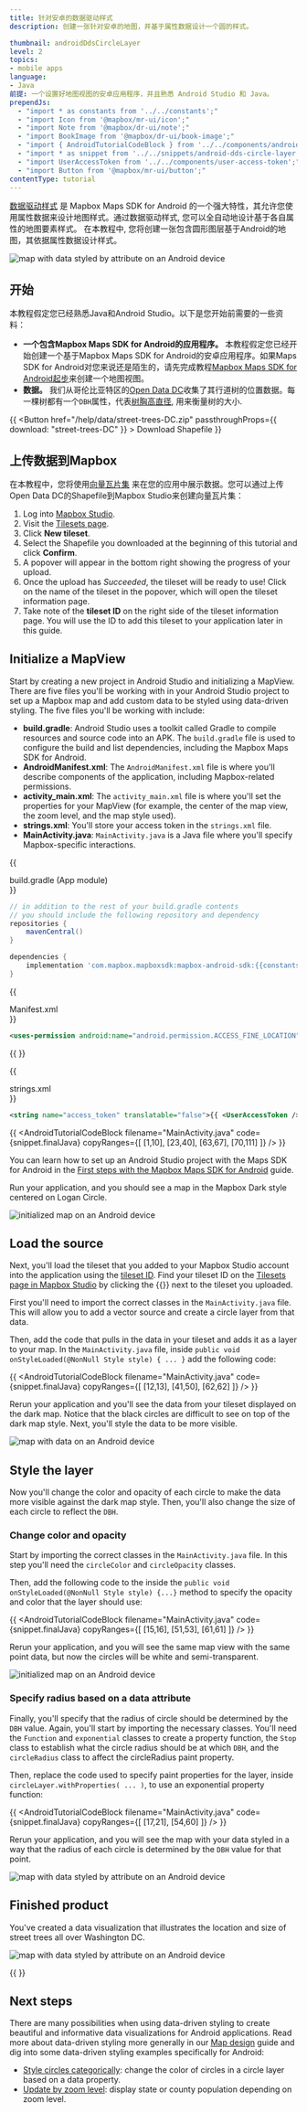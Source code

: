 ```yaml
---
title: 针对安卓的数据驱动样式
description: 创建一张针对安卓的地图，并基于属性数据设计一个圆的样式。

thumbnail: androidDdsCircleLayer
level: 2
topics:
- mobile apps
language:
- Java
前提: 一个设置好地图视图的安卓应用程序，并且熟悉 Android Studio 和 Java。
prependJs:
  - "import * as constants from '../../constants';"
  - "import Icon from '@mapbox/mr-ui/icon';"
  - "import Note from '@mapbox/dr-ui/note';"
  - "import BookImage from '@mapbox/dr-ui/book-image';"
  - "import { AndroidTutorialCodeBlock } from '../../components/android-tutorial-code-block';"
  - "import * as snippet from '../../snippets/android-dds-circle-layer.js'"
  - "import UserAccessToken from '../../components/user-access-token';"
  - "import Button from '@mapbox/mr-ui/button';"
contentType: tutorial
---
```


[数据驱动样式](/help/glossary/data-driven-styling/) 是 Mapbox Maps SDK for Android 的一个强大特性，其允许您使用属性数据来设计地图样式。通过数据驱动样式, 您可以全自动地设计基于各自属性的地图要素样式。 在本教程中, 您将创建一张包含圆形图层基于Android的地图，其依据属性数据设计样式。

<div class='align-center'>
<img src='/help/img/android/android-dds-style-by-attribute.png' alt='map with data styled by attribute on an Android device' class='inline wmax360-mm wmax-full'>
</div>

## 开始

本教程假定您已经熟悉Java和Android Studio。以下是您开始前需要的一些资料：

- **一个包含Mapbox Maps SDK for Android的应用程序。** 本教程假定您已经开始创建一个基于Mapbox Maps SDK for Android的安卓应用程序。如果Maps SDK for Android对您来说还是陌生的，请先完成教程[Mapbox Maps SDK for Android起步](/help/tutorials/first-steps-android-sdk/)来创建一个地图视图。
- **数据。** 我们从哥伦比亚特区的[Open Data DC](http://opendata.dc.gov/)收集了其行道树的位置数据。每一棵树都有一个`DBH`属性，代表[树胸高直径](https://en.wikipedia.org/wiki/Diameter_at_breast_height), 用来衡量树的大小.

{{
<Button href="/help/data/street-trees-DC.zip" passthroughProps={{ download: "street-trees-DC" }} >
    <Icon name='arrow-down' inline={true} /> Download Shapefile
</Button>
}}

## 上传数据到Mapbox

在本教程中，您将使用[向量瓦片集](/help/glossary/tileset) 来在您的应用中展示数据。您可以通过上传Open Data DC的Shapefile到Mapbox Studio来创建向量瓦片集：

1. Log into [Mapbox Studio](https://www.mapbox.com/studio).
1. Visit the [Tilesets page](https://www.mapbox.com/studio/tilesets).
1. Click **New tileset**.
1. Select the Shapefile you downloaded at the beginning of this tutorial and click **Confirm**.
1. A popover will appear in the bottom right showing the progress of your upload.
1. Once the upload has _Succeeded_, the tileset will be ready to use! Click on the name of the tileset in the popover, which will open the tileset information page.
1. Take note of the **tileset ID** on the right side of the tileset information page. You will use the ID to add this tileset to your application later in this guide.

## Initialize a MapView

Start by creating a new project in Android Studio and initializing a MapView. There are five files you'll be working with in your Android Studio project to set up a Mapbox map and add custom data to be styled using data-driven styling. The five files you'll be working with include:

- **build.gradle**: Android Studio uses a toolkit called Gradle to compile resources and source code into an APK. The `build.gradle` file is used to configure the build and list dependencies, including the Mapbox Maps SDK for Android.
- **AndroidManifest.xml**: The `AndroidManifest.xml` file is where you'll describe components of the application, including Mapbox-related permissions.
- **activity_main.xml**: The `activity_main.xml` file is where you'll set the properties for your MapView (for example, the center of the map view, the zoom level, and the map style used).
- **strings.xml**: You'll store your access token in the `strings.xml` file.
- **MainActivity.java**: `MainActivity.java` is a Java file where you'll specify Mapbox-specific interactions.

{{
  <div className="txt-s txt-fancy mb6" style={{ color: "#273d56" }}>build.gradle (App module)</div>
}}

```groovy
// in addition to the rest of your build.gradle contents
// you should include the following repository and dependency
repositories {
    mavenCentral()
}

dependencies {
    implementation 'com.mapbox.mapboxsdk:mapbox-android-sdk:{{constants.VERSION_ANDROID_MAPS}}'
}
```

{{
  <div className="txt-s txt-fancy mb6" style={{ color: "#273d56" }}>Manifest.xml</div>
}}

```xml
<uses-permission android:name="android.permission.ACCESS_FINE_LOCATION" />
```



{{
  <AndroidTutorialCodeBlock
    filename="activity_main.xml"
    code={snippet.finalLayout}
  />
}}

{{
  <div className="txt-s txt-fancy mb6" style={{ color: "#273d56" }}>strings.xml</div>
}}

```xml
<string name="access_token" translatable="false">{{ <UserAccessToken /> }}</string>
```

{{
  <AndroidTutorialCodeBlock
    filename="MainActivity.java"
    code={snippet.finalJava}
    copyRanges={[
      [1,10],
      [23,40],
      [63,67],
      [70,111]
    ]}
  />
}}

You can learn how to set up an Android Studio project with the Maps SDK for Android in the [First steps with the Mapbox Maps SDK for Android](/help/tutorials/first-steps-android-sdk/) guide.

Run your application, and you should see a map in the Mapbox Dark style centered on Logan Circle.

<div class='align-center'>
<img src='/help/img/android/android-dds-initialize-map.png' alt='initialized map on an Android device' class='wmax360'>
</div>

## Load the source

Next, you'll load the tileset that you added to your Mapbox Studio account into the application using the [tileset ID](/help/glossary/tileset-id). Find your tileset ID on the [Tilesets page in Mapbox Studio](https://www.mapbox.com/studio/tilesets/) by clicking the {{<Icon name='menu' inline={true} />}} next to the tileset you uploaded.

First you'll need to import the correct classes in the `MainActivity.java` file. This will allow you to add a vector source and create a circle layer from that data.

Then, add the code that pulls in the data in your tileset and adds it as a layer to your map. In the `MainActivity.java` file, inside `public void onStyleLoaded(@NonNull Style style) { ... }` add the following code:

{{
  <AndroidTutorialCodeBlock
    filename="MainActivity.java"
    code={snippet.finalJava}
    copyRanges={[
      [12,13],
      [41,50],
      [62,62]
    ]}
  />
}}


Rerun your application and you'll see the data from your tileset displayed on the dark map. Notice that the black circles are difficult to see on top of the dark map style. Next, you'll style the data to be more visible.

<div class='align-center'>
<img src='/help/img/android/android-dds-load-data.png' alt='map with data on an Android device' class='wmax360'>
</div>

## Style the layer

Now you'll change the color and opacity of each circle to make the data more visible against the dark map style. Then, you'll also change the size of each circle to reflect the `DBH`.

### Change color and opacity

Start by importing the correct classes in the `MainActivity.java` file. In this step you'll need the `circleColor` and `circleOpacity` classes.

Then, add the following code to the inside the `public void onStyleLoaded(@NonNull Style style) {...}` method to specify the opacity and color that the layer should use:

{{
  <AndroidTutorialCodeBlock
    filename="MainActivity.java"
    code={snippet.finalJava}
    copyRanges={[
      [15,16],
      [51,53],
      [61,61]
    ]}
  />
}}

Rerun your application, and you will see the same map view with the same point data, but now the circles will be white and semi-transparent.

<div class='align-center'>
<img src='/help/img/android/android-dds-color-opacity.png' alt='initialized map on an Android device' class='wmax360'>
</div>


### Specify radius based on a data attribute

Finally, you'll specify that the radius of circle should be determined by the `DBH` value. Again, you'll start by importing the necessary classes. You'll need the `Function` and `exponential` classes to create a property function, the `Stop` class to establish what the circle radius should be at which `DBH`, and the `circleRadius` class to affect the circleRadius paint property.

Then, replace the code used to specify paint properties for the layer, inside `circleLayer.withProperties( ... )`, to use an exponential property function:

{{
  <AndroidTutorialCodeBlock
    filename="MainActivity.java"
    code={snippet.finalJava}
    copyRanges={[
      [17,21],
      [54,60]
    ]}
  />
}}

Rerun your application, and you will see the map with your data styled in a way that the radius of each circle is determined by the `DBH` value for that point.

<div class='align-center'>
<img src='/help/img/android/android-dds-style-by-attribute.png' alt='map with data styled by attribute on an Android device' class='inline wmax360'>
</div>

## Finished product

You've created a data visualization that illustrates the location and size of street trees all over Washington DC.

<div class='align-center'>
<img src='/help/img/android/android-dds-final-product.gif' alt='map with data styled by attribute on an Android device' class='inline wmax360'>
</div>

{{
  <AndroidTutorialCodeBlock
    filename="MainActivity.java"
    code={snippet.finalJava}
  />
}}

## Next steps

There are many possibilities when using data-driven styling to create beautiful and informative data visualizations for Android applications. Read more about data-driven styling more generally in our [Map design](/help/how-mapbox-works/map-design/) guide and dig into some data-driven styling examples specifically for Android:

- [Style circles categorically](https://github.com/mapbox/mapbox-android-demo/blob/master/MapboxAndroidDemo/src/main/java/com/mapbox/mapboxandroiddemo/examples/dds/StyleCirclesCategoricallyActivity.java): change the color of circles in a circle layer based on a data property.
- [Update by zoom level](https://github.com/mapbox/mapbox-android-demo/blob/master/MapboxAndroidDemo/src/main/java/com/mapbox/mapboxandroiddemo/examples/dds/ChoroplethZoomChangeActivity.java): display state or county population depending on zoom level.
